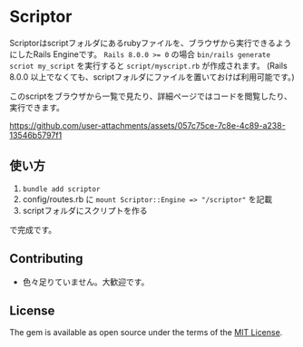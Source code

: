 # Scriptor

Scriptorはscriptフォルダにあるrubyファイルを、ブラウザから実行できるようにしたRails Engineです。
`Rails 8.0.0 >= 0` の場合 `bin/rails generate scriot my_script` を実行すると `script/myscript.rb` が作成されます。
(Rails 8.0.0 以上でなくても、scriptフォルダにファイルを置いておけば利用可能です。)

このscriptをブラウザから一覧で見たり、詳細ページではコードを閲覧したり、実行できます。

https://github.com/user-attachments/assets/057c75ce-7c8e-4c89-a238-13546b5797f1



## 使い方

1. `bundle add scriptor`
2. config/routes.rb に `mount Scriptor::Engine => "/scriptor"` を記載
3. scriptフォルダにスクリプトを作る

で完成です。


## Contributing
- 色々足りていません。大歓迎です。

## License
The gem is available as open source under the terms of the [MIT License](https://opensource.org/licenses/MIT).
